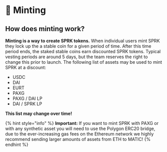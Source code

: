 # 🏦 Minting

## How does minting work?

**Minting is a way to create SPRK tokens.** When individual users mint SPRK they lock up the a stable coin for a given period of time. After this time period ends, the staked stable coins earn discounted SPRK tokens. Typical vesting periods are around 5 days, but the team reserves the right to change this prior to launch. The following list of assets may be used to mint SPRK at a discount:

* USDC
* DAI
* EURT
* PAXG
* PAXG / DAI LP
* DAI / SPRK LP

**This list may change over time!**

{% hint style="info" %}
**Important:** If you want to mint SPRK with PAXG or with any synthetic asset you will need to use the Polygon ERC20 bridge, due to the ever-increasing gas fees on the Ethereum network we highly recommend sending larger amounts of assets from ETH to MATIC!
{% endhint %}
